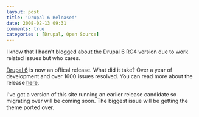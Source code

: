 ```yaml
---
layout: post
title: 'Drupal 6 Released'
date: 2008-02-13 09:31
comments: true
categories : [Drupal, Open Source]
---  
```


I know that I hadn't blogged about the Drupal 6 RC4 version due to work related issues but who cares. 

<a href="http://ftp.osuosl.org/pub/drupal/files/projects/drupal-6.0.tar.gz">Drupal 6</a> is now an offical release. What did it take? Over a year of development and over 1600 issues resolved. You can read more about the release <a href="http://drupal.org/drupal-6.0">here</a>.

I've got a version of this site running an earlier release candidate so migrating over will be coming soon. The biggest issue will be getting the theme ported over.

